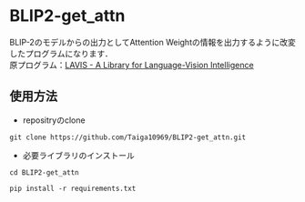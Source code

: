 # BLIP2-get_attn
BLIP-2のモデルからの出力としてAttention Weightの情報を出力するように改変したプログラムになります．<br>
原プログラム：[LAVIS - A Library for Language-Vision Intelligence](https://github.com/salesforce/LAVIS)




## 使用方法
- repositryのclone
```
git clone https://github.com/Taiga10969/BLIP2-get_attn.git
```
- 必要ライブラリのインストール
```
cd BLIP2-get_attn
```
```
pip install -r requirements.txt
```
